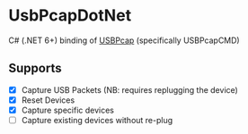 # UsbPcapDotNet

C# (.NET 6+) binding of [USBPcap](https://github.com/desowin/usbpcap) (specifically USBPcapCMD)

## Supports 
- [x] Capture USB Packets (NB: requires replugging the device)
- [x] Reset Devices
- [x] Capture specific devices
- [ ] Capture existing devices without re-plug

